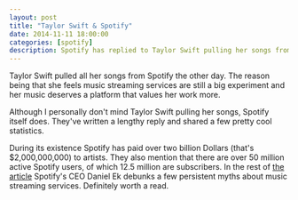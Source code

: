 ```yaml
---
layout: post
title: "Taylor Swift & Spotify"
date: 2014-11-11 18:00:00
categories: [spotify]
description: Spotify has replied to Taylor Swift pulling her songs from the services. Also, apparently there are over 50 million active Spotify users.
---
```


Taylor Swift pulled all her songs from Spotify the other day. The reason being that she feels music streaming services are still a big experiment and her music deserves a platform that values her work more.

Although I personally don't mind Taylor Swift pulling her songs, Spotify itself does. They've written a lengthy reply and shared a few pretty cool statistics.

<!-- more -->

During its existence Spotify has paid over two billion Dollars (that's $2,000,000,000) to artists. They also mention that there are over 50 million active Spotify users, of which 12.5 million are subscribers. In the rest of [the article](https://news.spotify.com/se/2014/11/11/2-billion-and-counting/) Spotify's CEO Daniel Ek debunks a few persistent myths about music streaming services. Definitely worth a read.